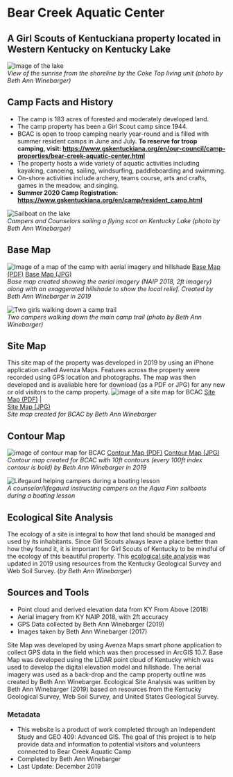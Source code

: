 # Bear Creek Aquatic Center
## A Girl Scouts of Kentuckiana property located in Western Kentucky on Kentucky Lake




![Image of the lake](photos/IMG_3575.jpg)    
_View of the sunrise from the shoreline by the Coke Top living unit (photo by Beth Ann Winebarger)_




## Camp Facts and History
* The camp is 183 acres of forested and moderately developed land.
* The camp property has been a Girl Scout camp since 1944.
* BCAC is open to troop camping nearly year-round and is filled with summer resident camps in June and July. __To reserve for troop camping, visit: https://www.gskentuckiana.org/en/our-council/camp-properties/bear-creek-aquatic-center.html__
* The property hosts a wide variety of aquatic activities including kayaking, canoeing, sailing, windsurfing, paddleboarding and swimming. 
* On-shore activities include archery, teams course, arts and crafts, games in the meadow, and singing.
* __Summer 2020 Camp Registration: https://www.gskentuckiana.org/en/camp/resident_camp.html__




![Sailboat on the lake](photos/image2.jpg)    
_Campers and Counselors sailing a flying scot on Kentucky Lake (photo by Beth Ann Winebarger)_




## Base Map
![Image of a map of the camp with aerial imagery and hillshade](basemap/bcac.jpg)
[Base Map (PDF)](basemap/Layout.pdf)
[Base Map (JPG)](basemap/bcac.jpg)    
_Base map created showing the aerial imagery (NAIP 2018, 2ft imagery) along with an exaggerated hillshade to show the local relief. Created by Beth Ann Winebarger in 2019_




![Two girls walking down a camp trail](photos/image1.jpg)    
 _Two campers walking down the main camp trail (photo by Beth Ann Winebarger)_




## Site Map
This site map of the property was developed in 2019 by using an iPhone application called Avenza Maps. Features across the property were recorded using GPS location and photographs. The map was then developed and is avaliable here for download (as a PDF or JPG) for any new or old visitors to the camp property.
![image of a site map for BCAC](sitemap/BCAC_Draft_2.jpg)
[Site Map (PDF)](sitemap/Update_10_15_19_BCAC.pdf)     |      
[Site Map (JPG)](sitemap/BCAC_Draft_2.jpg)    
_Site map created for BCAC by Beth Ann Winebarger_




## Contour Map
![image of contour map for BCAC](contour/contour_map.jpg)
[Contour Map (PDF)](contour/contour_map.pdf)
[Contour Map (JPG)](contour/contour_map.jpg)    
_Contour map created for BCAC with 10ft contours (every 100ft index contour is bold) by Beth Ann Winebarger in 2019_




![Lifegaurd helping campers during a boating lesson](photos/DSC_1998.jpg)    
_A counselor/lifegaurd instructing campers on the Aqua Finn sailboats during a boating lesson_




## Ecological Site Analysis
The ecology of a site is integral to how that land should be managed and used by its inhabitants. Since Girl Scouts always leave a place better than how they found it, it is important for Girl Scouts of Kentucky to be mindful of the ecology of this beautiful property. This [ecological site analysis](site_analysis.md) was updated in 2019 using resources from the Kentucky Geological Survey and Web Soil Survey. (_by Beth Ann Winebarger_)




## Sources and Tools
* Point cloud and derived elevation data from KY From Above (2018)
* Aerial imagery from KY NAIP 2018, with 2ft accuracy
* GPS Data collected by Beth Ann Winebarger (2019)
* Images taken by Beth Ann Winebarger (2017)

Site Map was developed by using Avenza Maps smart phone application to collect GPS data in the field which was then processed in ArcGIS 10.7. 
Base Map was developed using the LiDAR point cloud of Kentucky which was used to develop the digital elevation model and hillshade. The aerial imagery was used as a back-drop and the camp property outline was created by Beth Ann Winebarger.
Ecological Site Analysis was written by Beth Ann Winebarger (2019) based on resources from the Kentucky Geological Survey, Web Soil Survey, and United States Geological Survey. 





### Metadata
* This website is a product of work completed through an Independent Study and GEO 409: Advanced GIS.
The goal of this project is to help provide data and information to potential visitors and volunteers connected to Bear Creek Aquatic Camp
* Completed by Beth Ann Winebarger
* Last Update: December 2019